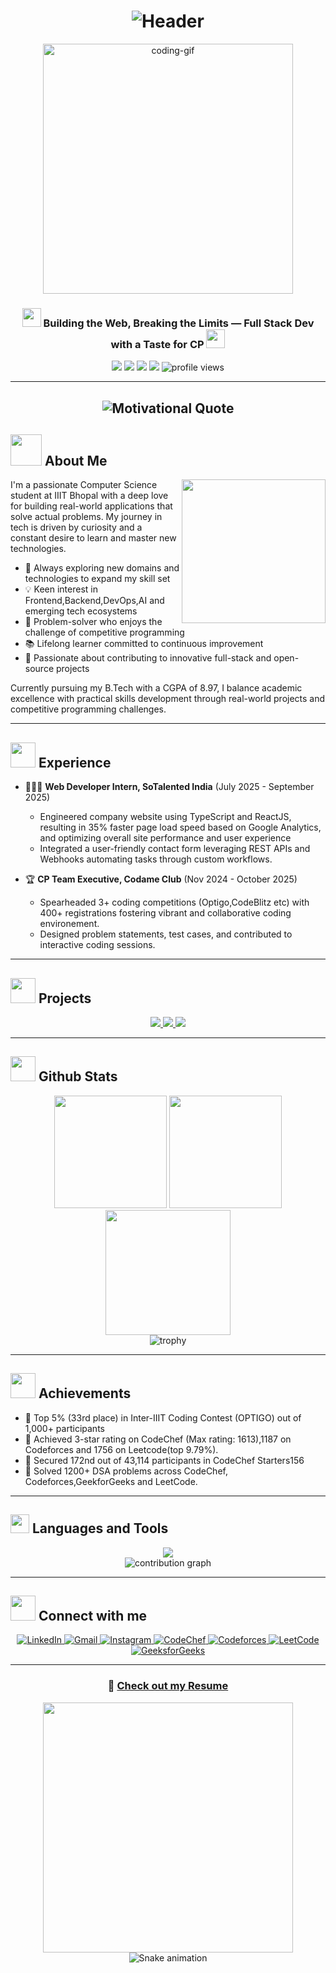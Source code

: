 # <div align="center">![Header](https://readme-typing-svg.herokuapp.com?font=Fira+Code&weight=600&size=40&pause=1000&color=6B9DF7&center=true&vCenter=true&random=false&width=800&height=70&lines=Hi+%F0%9F%91%8B%2C+I'm+Swastik+Sharma;Full+Stack+Developer;Competitive+Programmer)</div>

<div align="center">
  <img src="https://media.giphy.com/media/iIqmM5tTjmpOB9mpbn/giphy.gif" alt="coding-gif" width="400"/>
</div>

<h3 align="center">
  <img src="https://media.giphy.com/media/l378zKVk7Eh3yHoJi/giphy.gif" width="30px" height="30px"> 
  Building the Web, Breaking the Limits — Full Stack Dev with a Taste for CP
  <img src="https://media.giphy.com/media/l378zKVk7Eh3yHoJi/giphy.gif" width="30px" height="30px">
</h3>

<p align="center">
  <img src="https://img.shields.io/badge/Focus-Full%20Stack%20Development-brightgreen" />
  <img src="https://img.shields.io/badge/Based%20in-Kanpur%2C%20India-blue" />
  <img src="https://img.shields.io/badge/Languages-English%20%26%20Hindi-orange" />
  <img src="https://img.shields.io/badge/IIIT-Bhopal-purple" />
  <img src="https://komarev.com/ghpvc/?username=swastikiiit&label=Profile%20views&color=0e75b6&style=flat" alt="profile views" />
</p>

---
## <div align="center"><img src="https://readme-typing-svg.herokuapp.com?font=Fira+Code&size=22&pause=1000&color=F7AA6B&center=true&vCenter=true&width=600&height=40&lines=Remember%3A+Dream+in+logic+,+build+in+code" alt="Motivational Quote" /></div>

## <img src="https://media.giphy.com/media/VgCDAzcKvsR6OM0uWg/giphy.gif" width="50"> About Me

<p align="center">
  <img align="right" src="https://media.giphy.com/media/M9gbBd9nbDrOTu1Mqx/giphy.gif" width="230">
</p>

I'm a passionate Computer Science student at IIIT Bhopal with a deep love for building real-world applications that solve actual problems. My journey in tech is driven by curiosity and a constant desire to learn and master new technologies.

- 🌱 Always exploring new domains and technologies to expand my skill set
- 💡 Keen interest in Frontend,Backend,DevOps,AI and emerging tech ecosystems
- 🧩 Problem-solver who enjoys the challenge of competitive programming
- 📚 Lifelong learner committed to continuous improvement
- 🚀 Passionate about contributing to innovative full-stack and open-source projects

Currently pursuing my B.Tech with a CGPA of 8.97, I balance academic excellence with practical skills development through real-world projects and competitive programming challenges.

---

## <img src="https://media.giphy.com/media/WUlplcMpOCEmTGBtBW/giphy.gif" width="40"> Experience

- 👩🏻‍💻 **Web Developer Intern, SoTalented India** (July 2025 - September 2025)
  - Engineered company website using TypeScript and ReactJS, resulting in 35% faster page load speed based on
 Google Analytics, and optimizing overall site performance and user experience
  -  Integrated a user-friendly contact form leveraging REST APIs and Webhooks automating tasks through custom
 workflows.

- 🏆 **CP Team Executive, Codame Club** (Nov 2024 - October 2025)
  - Spearheaded 3+ coding competitions (Optigo,CodeBlitz etc) with 400+ registrations fostering vibrant and
collaborative coding environement.
  - Designed problem statements, test cases, and contributed to interactive coding sessions.


---

## <img src="https://media.giphy.com/media/uhWLu2lsU0rfLiwYlI/giphy.gif" width="40"> Projects

<div align="center">
  <a href="#">
    <img src="https://github-readme-stats.vercel.app/api/pin/?username=swastikiiit&repo=CryptoApp&title_color=ff64da&icon_color=bd93f9&text_color=38bdae&bg_color=282a36" />
  </a>
  <a href="#">
    <img src="https://github-readme-stats.vercel.app/api/pin/?username=swastikiiit&repo=Post-Pilot&title_color=ff64da&icon_color=bd93f9&text_color=38bdae&bg_color=282a36" />
  </a>
  <a href="#">
    <img src="https://github-readme-stats.vercel.app/api/pin/?username=swastikiiit&repo=Round-Robin-Coupon-Distribution-System&title_color=ff64da&icon_color=bd93f9&text_color=38bdae&bg_color=282a36" />
  </a>
</div>

---

## <img src="https://media.giphy.com/media/KzJkzjggfGN5Py6nkT/giphy.gif" width="40"> Github Stats

<div align="center">
  <img height="180em" src="https://github-readme-stats.vercel.app/api?username=swastikiiit&show_icons=true&theme=radical" />
  <img height="180em" src="https://github-readme-stats.vercel.app/api/top-langs/?username=swastikiiit&layout=compact&theme=radical" />
</div>

<div align="center">
  <img height="200em" src="https://github-readme-streak-stats.herokuapp.com/?user=swastikiiit&theme=radical" />
</div>

<div align="center">
  <img src="https://github-profile-trophy.vercel.app/?username=swastikiiit&theme=radical&row=1&column=7" alt="trophy" />
</div>

---

## <img src="https://media.giphy.com/media/LnQjpWaON8nhr21vNW/giphy.gif" width="40"> Achievements

- 🏅 Top 5% (33rd place) in Inter-IIIT Coding Contest (OPTIGO) out of 1,000+ participants
- 🏅 Achieved 3-star rating on CodeChef (Max rating: 1613),1187 on Codeforces and 1756 on Leetcode(top 9.79%).
- 🏅 Secured 172nd out of 43,114 participants in CodeChef Starters156
- 🏅 Solved 1200+ DSA problems across CodeChef, Codeforces,GeekforGeeks and LeetCode.

---

## <img src="https://media.giphy.com/media/QssGEmpkyEOhBCb7e1/giphy.gif" width="30"> Languages and Tools

<div align="center">
  <img src="https://skillicons.dev/icons?i=cpp,js,ts,python,java,react,nextjs,nodejs,express,redux,mongodb,mysql,bootstrap,tailwind,git,github" />
</div>

<div align="center">
  <img src="https://github-contributor-stats.vercel.app/api?username=swastikiiit&limit=5&theme=radical&combine_all_yearly_contributions=true" alt="contribution graph">
</div>

---

## <img src="https://media.giphy.com/media/huDUAwzQYv6g2KWtH3/giphy.gif" width="40"> Connect with me

<div align="center">
  <a href="https://linkedin.com/in/swastik-sharma-943615290" target="_blank">
    <img src="https://img.shields.io/badge/LinkedIn-0077B5?style=for-the-badge&logo=linkedin&logoColor=white" alt="LinkedIn" />
  </a>
  <a href="mailto:swastikiiit.05@gmail.com" target="_blank">
    <img src="https://img.shields.io/badge/Gmail-D14836?style=for-the-badge&logo=gmail&logoColor=white" alt="Gmail" />
  </a>
  <a href="https://instagram.com/ghost_swastik" target="_blank">
    <img src="https://img.shields.io/badge/Instagram-E4405F?style=for-the-badge&logo=instagram&logoColor=white" alt="Instagram" />
  </a>
  <a href="https://www.codechef.com/users/swastik_2005" target="_blank">
    <img src="https://img.shields.io/badge/CodeChef-5B4638?style=for-the-badge&logo=codechef&logoColor=white" alt="CodeChef" />
  </a>
  <a href="https://codeforces.com/profile/swastik_2005" target="_blank">
    <img src="https://img.shields.io/badge/Codeforces-1F8ACB?style=for-the-badge&logo=codeforces&logoColor=white" alt="Codeforces" />
  </a>
  <a href="https://www.leetcode.com/swastik1105" target="_blank">
    <img src="https://img.shields.io/badge/LeetCode-FFA116?style=for-the-badge&logo=leetcode&logoColor=white" alt="LeetCode" />
  </a>
  <a href="https://auth.geeksforgeeks.org/user/swastikiiit" target="_blank">
    <img src="https://img.shields.io/badge/GeeksforGeeks-0F9D58?style=for-the-badge&logo=geeksforgeeks&logoColor=white" alt="GeeksforGeeks" />
  </a>
</div>

---

<div align="center">
  <h3>📄 <a href="https://drive.google.com/file/d/1IsJCqkgM0htHcxCmFGKELU_eIWipHcSO/view?usp=drive_link">Check out my Resume</a></h3>
  <img src="https://media4.giphy.com/media/v1.Y2lkPTc5MGI3NjExd3R0aHZuMWFhdDN4MHJuZXVzeHNxd3dkMmNveHZxd3VydWh0cmtxcyZlcD12MV9pbnRlcm5hbF9naWZfYnlfaWQmY3Q9Zw/L8K62iTDkzGX6/giphy.gif" width="400" />
</div>

<div align="center">
  <img src="https://raw.githubusercontent.com/swastikiiit/swastikiiit/output/github-contribution-grid-snake-dark.svg" alt="Snake animation" />
</div>

